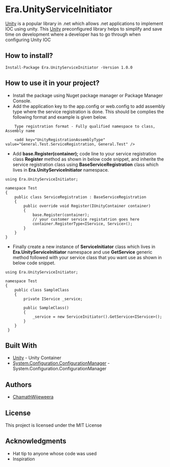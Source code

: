 # Era.UnityServiceInitiator

[Unity](https://www.nuget.org/packages/Unity/) is a popular library in .net which allows .net applications to implement IOC using unity.
This [Unity](https://www.nuget.org/packages/Unity/) preconfigured library helps to simplify and save time on development where a developer has to go through when configuring Unity IOC


## How to install?

```
Install-Package Era.UnityServiceInitiator -Version 1.0.0
```

## How to use it in your project?

* Install the package using Nuget package manager or Package Manager Console.
* Add the application key to the app.config or web.config to add assembly type where the service registration is done. This should be complies the following format and example is given below.
```
    Type registration format - Fully qualified namespace to class, Assembly name

    <add key="UnityRegistrationAssemblyType" value="General.Test.ServiceRegistration, General.Test" />
``` 
* Add **base.Register(container);** code line to your service registration class **Register** method as shown in below code snippet, and inherite the service registration class using **BaseServiceRegistration** class which lives in **Era.UnityServiceInitiator** namespace.
```     
using Era.UnityServiceInitiator;

namespace Test
{
    public class ServiceRegistration : BaseServiceRegistration
    {
        public override void Register(IUnityContainer container)
        {
            base.Register(container);
            // your customer service registatrion goes here
            container.RegisterType<IService, Service>();
        }
    }
}
```
* Finally create a new instance of **ServiceInitiator** class which lives in **Era.UnityServiceInitiator** namespace and use **GetService** generic method followed with your service class that you want use as shown in below code snippet.
```   
using Era.UnityServiceInitiator;

namespace Test
{
    public class SampleClass
    {
        private IService _service;
        
        public SampleClass()
        {
            _service = new ServiceInitiator().GetService<IService>();
        }
    }
 }
```

## Built With

* [Unity](https://www.nuget.org/packages/Unity/) - Unity Container
* [System.Configuration.ConfigurationManager](https://www.nuget.org/packages/System.Configuration.ConfigurationManager/) - System.Configuration.ConfigurationManager


## Authors

* [ChamathWijeweera](https://github.com/chamathwijeweera)


## License

This project is licensed under the MIT License

## Acknowledgments

* Hat tip to anyone whose code was used
* Inspiration

